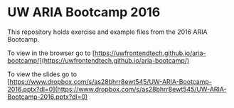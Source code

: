 # UW ARIA Bootcamp 2016

This repository holds exercise and example files from the 2016 ARIA Bootcamp.

To view in the browser go to [https://uwfrontendtech.github.io/aria-bootcamp/](https://uwfrontendtech.github.io/aria-bootcamp/)

To view the slides go to [https://www.dropbox.com/s/as28bhrr8ewt545/UW-ARIA-Bootcamp-2016.pptx?dl=0](https://www.dropbox.com/s/as28bhrr8ewt545/UW-ARIA-Bootcamp-2016.pptx?dl=0)